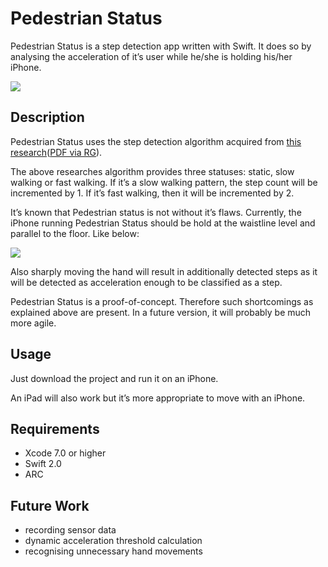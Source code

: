 # Pedestrian Status
Pedestrian Status is a step detection app written with Swift. It does so by analysing the acceleration of it’s user while he/she is holding his/her iPhone.

![](http://www.cansurmeli.com/other/github/pedestrian-status/pedestrian-status-app-screenshot.jpg)

## Description

Pedestrian Status uses the step detection algorithm acquired from [this research](http://ieeexplore.ieee.org/xpl/articleDetails.jsp?arnumber=5507251)([PDF via RG](https://www.researchgate.net/publication/224154935_Accelerometer_Assisted_Robust_Wireless_Signal_Positioning_Based_on_a_Hidden_Markov_Model)).

The above researches algorithm provides three statuses: static, slow walking or fast walking. If it’s a slow walking pattern, the step count will be incremented by 1. If it’s fast walking, then it will be incremented by 2.

It’s known that Pedestrian status is not without it’s flaws. Currently, the iPhone running Pedestrian Status should be hold at the waistline level and parallel to the floor. Like below:

![](http://www.cansurmeli.com/other/github/pedestrian-status/pedestrian-status-required-walking-style.jpg)

Also sharply moving the hand will result in additionally detected steps as it will be detected as acceleration enough to be classified as a step.

Pedestrian Status is a proof-of-concept. Therefore such shortcomings as explained above are present. In a future version, it will probably be much more agile.

## Usage
Just download the project and run it on an iPhone.

An iPad will also work but it’s more appropriate to move with an iPhone.

## Requirements
- Xcode 7.0 or higher
- Swift 2.0
- ARC

## Future Work
- recording sensor data
- dynamic acceleration threshold calculation
- recognising unnecessary hand movements

